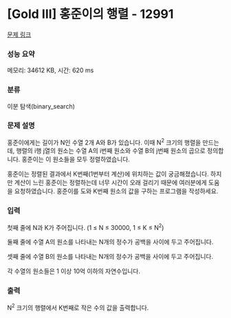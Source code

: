 # [Gold III] 홍준이의 행렬 - 12991 

[문제 링크](https://www.acmicpc.net/problem/12991) 

### 성능 요약

메모리: 34612 KB, 시간: 620 ms

### 분류

이분 탐색(binary_search)

### 문제 설명

<p>홍준이에게는 길이가 N인 수열 2개 A와 B가 있습니다. 이때 N<sup>2</sup> 크기의 행렬을 만드는데, 행렬의 i행 j열의 원소는 수열 A의 i번째 원소와 수열 B의 j번째 원소의 곱으로 정의합니다. 홍준이는 이 원소들을 모두 정렬하였습니다.</p>

<p>홍준이는 정렬된 결과에서 K번째(1번부터 계산)에 위치하는 값이 궁금해졌습니다. 하지만 계산이 느린 홍준이는 정렬하는데 너무 시간이 오래 걸리기 때문에 여러분에게 도움을 요청하였습니다. 홍준이를 도와 K번째 원소의 값을 구하는 프로그램을 작성하세요.</p>

### 입력 

 <p>첫째 줄에 N과 K가 주어집니다. (1 ≤ N ≤ 30000, 1 ≤ K ≤ N<sup>2</sup>)</p>

<p>둘째 줄에 수열 A의 원소를 나타내는 N개의 정수가 공백을 사이에 두고 주어집니다.</p>

<p>셋째 줄에 수열 B의 원소를 나타내는 N개의 정수가 공백을 사이에 두고 주어집니다.</p>

<p>각 수열의 원소들은 1 이상 10억 이하의 자연수입니다.</p>

### 출력 

 <p>N<sup>2</sup> 크기의 행렬에서 K번째로 작은 수의 값을 출력합니다.</p>

